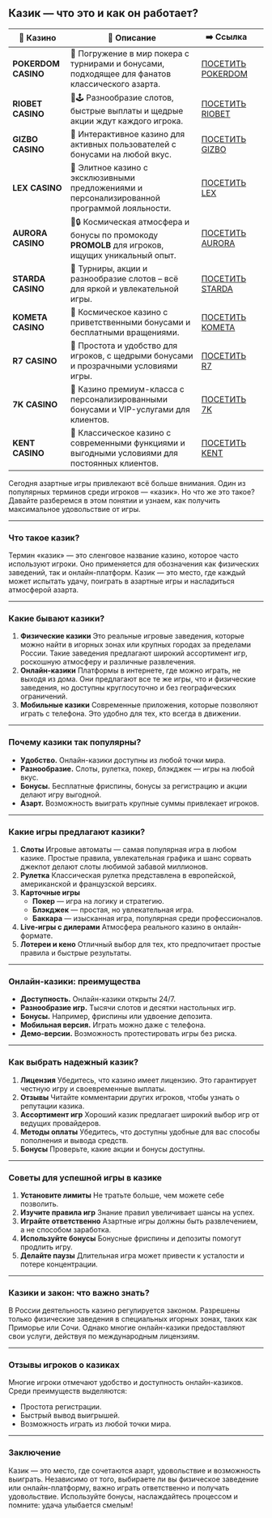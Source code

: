 ## Казик — что это и как он работает?
| 🎰 Казино           | 📜 Описание                                                                                       | ➡️ Ссылка                                                                                          |   |
| ------------------- | ------------------------------------------------------------------------------------------------- | -------------------------------------------------------------------------------------------------- | - |
| **POKERDOM CASINO** | 🎲 Погружение в мир покера с турнирами и бонусами, подходящее для фанатов классического азарта.   | [ПОСЕТИТЬ POKERDOM](https://brandplay.link/FwVc4f)                                                 |   |
| **RIOBET CASINO**   | 🌟🕹️ Разнообразие слотов, быстрые выплаты и щедрые акции ждут каждого игрока.                    | [ПОСЕТИТЬ RIOBET](https://brandplay.link/TnjsxFvH)                                                 |   |
| **GIZBO CASINO**    | 🚀 Интерактивное казино для активных пользователей с бонусами на любой вкус.                      | [ПОСЕТИТЬ GIZBO](https://brandplay.link/rvzLrVLp)                                                  |   |
| **LEX CASINO**      | 🎰 Элитное казино с эксклюзивными предложениями и персонализированной программой лояльности.      | [ПОСЕТИТЬ LEX](https://brandplay.link/VMqNXPFs)                                                    |   |
| **AURORA CASINO**   | 🌌🔒 Космическая атмосфера и бонусы по промокоду **PROMOLB** для игроков, ищущих уникальный опыт. | [ПОСЕТИТЬ AURORA](https://10trafic-stat2.com/click/668546556bcc6313411604bc/6766/13031/subaccount) |   |
| **STARDA CASINO**   | 🌠 Турниры, акции и разнообразие слотов – всё для яркой и увлекательной игры.                     | [ПОСЕТИТЬ STARDA](https://brandplay.link/HDcDrxLk)                                                 |   |
| **KOMETA CASINO**   | 💫 Космическое казино с приветственными бонусами и бесплатными вращениями.                        | [ПОСЕТИТЬ KOMETA](https://brandplay.link/jHzFFYGv)                                                 |   |
| **R7 CASINO**       | 🎯 Простота и удобство для игроков, с щедрыми бонусами и прозрачными условиями игры.              | [ПОСЕТИТЬ R7](https://brandplay.link/dByFXP7h)                                                     |   |
| **7K CASINO**       | 💎 Казино премиум-класса с персонализированными бонусами и VIP-услугами для клиентов.             | [ПОСЕТИТЬ 7K](https://brandplay.link/dd46bNgD)                                                     |   |
| **KENT CASINO**     | 🎲 Классическое казино с современными функциями и выгодными условиями для постоянных клиентов.    | [ПОСЕТИТЬ KENT](https://brandplay.link/XRH1g6Vb)                                                   |   |

Сегодня азартные игры привлекают всё больше внимания. Один из популярных терминов среди игроков — «казик». Но что же это такое? Давайте разберемся в этом понятии и узнаем, как получить максимальное удовольствие от игры.

***

### **Что такое казик?**

Термин «казик» — это сленговое название казино, которое часто используют игроки. Оно применяется для обозначения как физических заведений, так и онлайн-платформ. Казик — это место, где каждый может испытать удачу, поиграть в азартные игры и насладиться атмосферой азарта.

***

### **Какие бывают казики?**

1. **Физические казики**
   Это реальные игровые заведения, которые можно найти в игорных зонах или крупных городах за пределами России. Такие заведения предлагают широкий ассортимент игр, роскошную атмосферу и различные развлечения.
2. **Онлайн-казики**
   Платформы в интернете, где можно играть, не выходя из дома. Они предлагают все те же игры, что и физические заведения, но доступны круглосуточно и без географических ограничений.
3. **Мобильные казики**
   Современные приложения, которые позволяют играть с телефона. Это удобно для тех, кто всегда в движении.

***

### **Почему казики так популярны?**

* **Удобство.** Онлайн-казики доступны из любой точки мира.
* **Разнообразие.** Слоты, рулетка, покер, блэкджек — игры на любой вкус.
* **Бонусы.** Бесплатные фриспины, бонусы за регистрацию и акции делают игру выгодной.
* **Азарт.** Возможность выиграть крупные суммы привлекает игроков.

***

### **Какие игры предлагают казики?**

1. **Слоты**
   Игровые автоматы — самая популярная игра в любом казике. Простые правила, увлекательная графика и шанс сорвать джекпот делают слоты любимой забавой миллионов.
2. **Рулетка**
   Классическая рулетка представлена в европейской, американской и французской версиях.
3. **Карточные игры**
   * **Покер** — игра на логику и стратегию.
   * **Блэкджек** — простая, но увлекательная игра.
   * **Баккара** — изысканная игра, популярная среди профессионалов.
4. **Live-игры с дилерами**
   Атмосфера реального казино в онлайн-формате.
5. **Лотереи и кено**
   Отличный выбор для тех, кто предпочитает простые правила и быстрые результаты.

***

### **Онлайн-казики: преимущества**

* **Доступность.** Онлайн-казики открыты 24/7.
* **Разнообразие игр.** Тысячи слотов и десятки настольных игр.
* **Бонусы.** Например, фриспины или удвоение депозита.
* **Мобильная версия.** Играть можно даже с телефона.
* **Демо-версии.** Возможность протестировать игры без риска.

***

### **Как выбрать надежный казик?**

1. **Лицензия**
   Убедитесь, что казино имеет лицензию. Это гарантирует честную игру и своевременные выплаты.
2. **Отзывы**
   Читайте комментарии других игроков, чтобы узнать о репутации казика.
3. **Ассортимент игр**
   Хороший казик предлагает широкий выбор игр от ведущих провайдеров.
4. **Методы оплаты**
   Убедитесь, что доступны удобные для вас способы пополнения и вывода средств.
5. **Бонусы**
   Проверьте, какие акции и бонусы доступны.

***

### **Советы для успешной игры в казике**

1. **Установите лимиты**
   Не тратьте больше, чем можете себе позволить.
2. **Изучите правила игр**
   Знание правил увеличивает шансы на успех.
3. **Играйте ответственно**
   Азартные игры должны быть развлечением, а не способом заработка.
4. **Используйте бонусы**
   Бонусные фриспины и депозиты помогут продлить игру.
5. **Делайте паузы**
   Длительная игра может привести к усталости и потере концентрации.

***

### **Казики и закон: что важно знать?**

В России деятельность казино регулируется законом. Разрешены только физические заведения в специальных игорных зонах, таких как Приморье или Сочи. Однако многие онлайн-казики предоставляют свои услуги, действуя по международным лицензиям.

***

### **Отзывы игроков о казиках**

Многие игроки отмечают удобство и доступность онлайн-казиков. Среди преимуществ выделяются:

* Простота регистрации.
* Быстрый вывод выигрышей.
* Возможность играть из любой точки мира.

***

### **Заключение**

Казик — это место, где сочетаются азарт, удовольствие и возможность выиграть. Независимо от того, выбираете ли вы физическое заведение или онлайн-платформу, важно играть ответственно и получать удовольствие. Используйте бонусы, наслаждайтесь процессом и помните: удача улыбается смелым!
